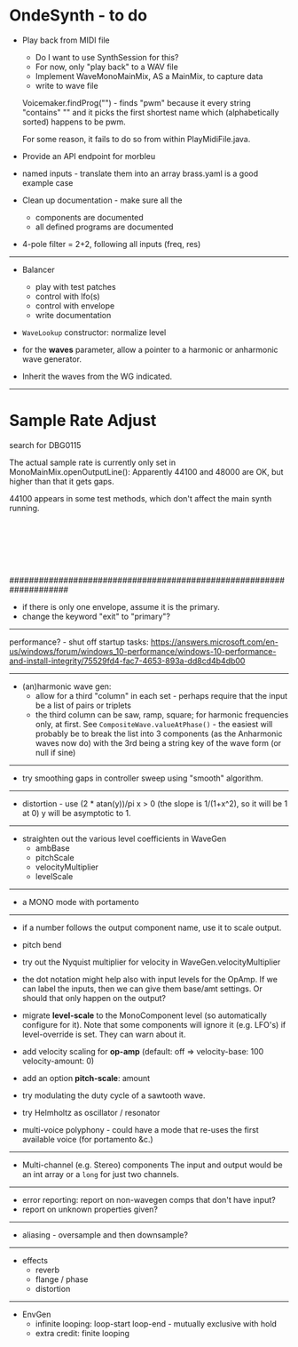 # OndeSynth - to do
 
  - Play back from MIDI file
    - Do I want to use SynthSession for this? 
    - For now, only "play back" to a WAV file
    - Implement WaveMonoMainMix, AS a MainMix, to capture data
    - write to wave file

    Voicemaker.findProg("") - finds "pwm" because it every string "contains" "" and it picks the first shortest name which (alphabetically sorted) happens to be pwm. 

    For some reason, it fails to do so from within PlayMidiFile.java. 




  - Provide an API endpoint for morbleu
    
  - named inputs - translate them into an array
    brass.yaml is a good example case 

  - Clean up documentation - make sure all the 
    - components are documented
    - all defined programs are documented
    

  - 4-pole filter = 2+2, following all inputs (freq, res)


---

  - Balancer
    - play with test patches
    - control with lfo(s)
    - control with envelope
    - write documentation
    

  - `WaveLookup` constructor: normalize level 

  - for the **waves** parameter, allow a pointer to a harmonic or anharmonic wave generator. 
  - Inherit the waves from the WG indicated. 

 ---

# Sample Rate Adjust 

search for DBG0115

The actual sample rate is currently only set in MonoMainMix.openOutputLine():
Apparently 44100 and 48000 are OK, but higher than that it gets gaps.

44100 appears in some test methods, which don't affect the main synth running.



<br/><br/><br/><br/><br/>



####################################################################

 
  - if there is only one envelope, assume it is the primary.
  - change the keyword "exit" to "primary"?
 ---
   performance? - shut off startup tasks:
   https://answers.microsoft.com/en-us/windows/forum/windows_10-performance/windows-10-performance-and-install-integrity/75529fd4-fac7-4653-893a-dd8cd4b4db00

 ---
 - (an)harmonic wave gen: 
    - allow for a third "column" in each set - perhaps require that the input be a list of pairs or triplets
    - the third column can be saw, ramp, square; for harmonic frequencies only, at first.
    See `CompositeWave.valueAtPhase()` - the easiest will probably be to break the list into 3 components (as the Anharmonic waves now do) with the 3rd being a string key of the wave form (or null if sine)  
    
 ---
  - try smoothing gaps in controller sweep using "smooth" algorithm.
 ---
  - distortion - use (2 * atan(y))/pi 
     x > 0 (the slope is 1/(1+x^2), so it will be 1 at 0)
     y will be asymptotic to 1.
---
 - straighten out the various level coefficients in WaveGen
    - ambBase
    - pitchScale
    - velocityMultiplier
    - levelScale    
 ----
  - a MONO mode with portamento
 ---
 - if a number follows the output component name, use it to scale output.
 - pitch bend
 - try out the Nyquist multiplier for velocity in WaveGen.velocityMultiplier
 - the dot notation might help also with input levels for the OpAmp. If we can label the inputs, then we can give them base/amt settings. Or should that only happen on the output?
 - migrate **level-scale** to the MonoComponent level (so automatically configure for it).
 Note that some components will ignore it (e.g. LFO's) if level-override is set. They can warn about it.

 - add velocity scaling for **op-amp** 
 (default: off => velocity-base: 100 velocity-amount: 0)
 
 - add an option **pitch-scale**: amount
 
 - try modulating the duty cycle of a sawtooth wave.
  
 - try Helmholtz as oscillator / resonator   

 - multi-voice polyphony - could have a mode that re-uses the first available voice (for portamento &c.) 
 
 --- 
 - Multi-channel (e.g. Stereo) components
   The input and output would be an int array 
   or a `long` for just two channels.

-----------
  - error reporting: report on non-wavegen comps that don't have input?
  - report on unknown properties given? 
 ---
 - aliasing - oversample and then downsample? 
 ---
 - effects 
    - reverb
    - flange / phase
    - distortion 
 -----------
   - EnvGen
     - infinite looping: loop-start loop-end - mutually exclusive with hold
     - extra credit: finite looping

  